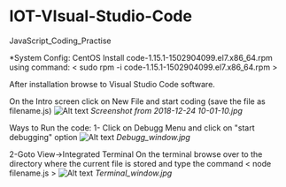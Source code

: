 # IOT-VIsual-Studio-Code
JavaScript_Coding_Practise

*System Config: CentOS
Install code-1.15.1-1502904099.el7.x86_64.rpm using command: 
  < sudo rpm -i code-1.15.1-1502904099.el7.x86_64.rpm >
  
After installation browse to Visual Studio Code software.

On the Intro screen click on New File and start coding (save the file as filename.js)
 ![Alt text](https://github.com/hosamanisachin/IOT_VIsual-Studio-Code/blob/IOT/Screenshot%20from%202018-12-24%2010-01-10.png) 
*Screenshot from 2018-12-24 10-01-10.jpg*

Ways to Run the code:
1- Click on Debugg Menu and click on "start debugging" option
   ![Alt text](https://github.com/hosamanisachin/IOT_VIsual-Studio-Code/blob/IOT/Debugg_window.png)
  *Debugg_window.jpg*
  
2-Goto View->Integrated Terminal
   On the terminal browse over to the directory where the current file is stored and type the command
    < node filename.js >
    ![Alt text](https://github.com/hosamanisachin/IOT_VIsual-Studio-Code/blob/IOT/Terminal_window.png)
    *Terminal_window.jpg*
  



